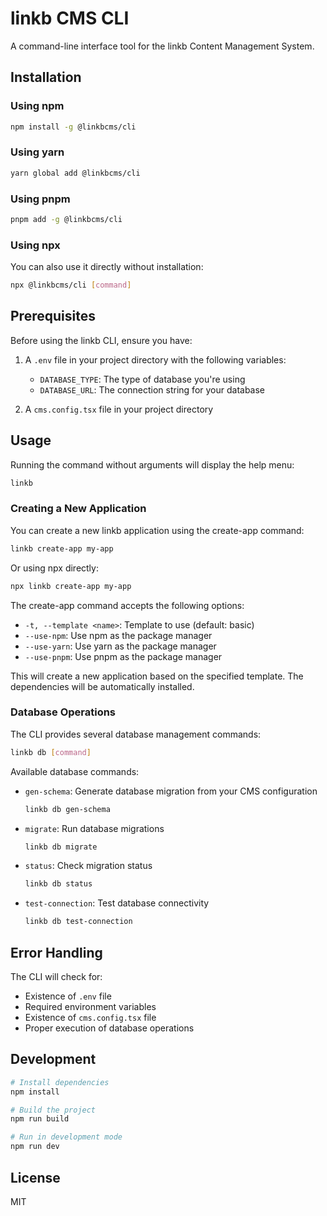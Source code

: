 # linkb CMS CLI

A command-line interface tool for the linkb Content Management System.

## Installation

### Using npm

```bash
npm install -g @linkbcms/cli
```

### Using yarn

```bash
yarn global add @linkbcms/cli
```

### Using pnpm

```bash
pnpm add -g @linkbcms/cli
```

### Using npx

You can also use it directly without installation:

```bash
npx @linkbcms/cli [command]
```

## Prerequisites

Before using the linkb CLI, ensure you have:

1. A `.env` file in your project directory with the following variables:
   - `DATABASE_TYPE`: The type of database you're using
   - `DATABASE_URL`: The connection string for your database

2. A `cms.config.tsx` file in your project directory

## Usage

Running the command without arguments will display the help menu:

```bash
linkb
```

### Creating a New Application

You can create a new linkb application using the create-app command:

```bash
linkb create-app my-app
```

Or using npx directly:

```bash
npx linkb create-app my-app
```

The create-app command accepts the following options:

- `-t, --template <name>`: Template to use (default: basic)
- `--use-npm`: Use npm as the package manager
- `--use-yarn`: Use yarn as the package manager
- `--use-pnpm`: Use pnpm as the package manager

This will create a new application based on the specified template. The dependencies will be automatically installed.

### Database Operations

The CLI provides several database management commands:

```bash
linkb db [command]
```

Available database commands:

- `gen-schema`: Generate database migration from your CMS configuration
  ```bash
  linkb db gen-schema
  ```

- `migrate`: Run database migrations
  ```bash
  linkb db migrate
  ```

- `status`: Check migration status
  ```bash
  linkb db status
  ```

- `test-connection`: Test database connectivity
  ```bash
  linkb db test-connection
  ```

## Error Handling

The CLI will check for:
- Existence of `.env` file
- Required environment variables
- Existence of `cms.config.tsx` file
- Proper execution of database operations

## Development

```bash
# Install dependencies
npm install

# Build the project
npm run build

# Run in development mode
npm run dev
```

## License

MIT 